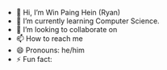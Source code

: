 - 👋 Hi, I’m Win Paing Hein (Ryan)
- 🌱 I’m currently learning Computer Science.
- 💞️ I’m looking to collaborate on 
- 📫 How to reach me 
- 😄 Pronouns: he/him
- ⚡ Fun fact: 

<!---
RyanK37/RyanK37 is a ✨ special ✨ repository because its `README.md` (this file) appears on your GitHub profile.
You can click the Preview link to take a look at your changes.
--->
